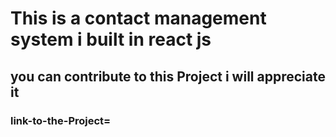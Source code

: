 # This is a contact management system i built in react js 

## you can contribute to this Project i will appreciate it 

### link-to-the-Project=
